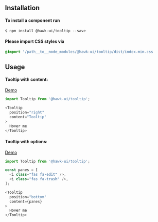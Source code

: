 ## Installation


#### To install a component run
`$ npm install @hawk-ui/tooltip --save`


#### Please import CSS styles via
```scss noeditor
@import '/path__to__node_modules/@hawk-ui/tooltip/dist/index.min.css
```


## Usage


#### Tooltip with content:
[Demo](https://hawk.oncrypt.co/#!/Tooltip/1)
```js static
import Tooltip from '@hawk-ui/tooltip';
```
```js
<Tooltip
  position="right"
  content="Tooltip"
>
  Hover me
</Tooltip>
```


#### Tooltip with options:
[Demo](https://hawk.oncrypt.co/#!/Tooltip/3)
```js static
import Tooltip from '@hawk-ui/tooltip';
```
```js
const panes = [
  <i class="fas fa-edit" />,
  <i class="fas fa-trash" />,
];

<Tooltip
  position="bottom"
  content={panes}
>
  Hover me
</Tooltip>
```